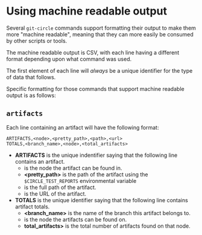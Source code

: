 # Using machine readable output

Several `git-circle` commands support formatting their output to make them
more "machine readable", meaning that they can more easily be consumed by other
scripts or tools.

The machine readable output is CSV, with each line having a different format
depending upon what command was used.

The first element of each line will *always* be a unique identifier for the
type of data that follows.

Specific formatting for those commands that support machine readable output
is as follows:

## `artifacts`

Each line containing an artifact will have the following format:

```
ARTIFACTS,<node>,<pretty_path>,<path>,<url>
TOTALS,<branch_name>,<node>,<total_artifacts>
```

* **ARTIFACTS** is the unique indentifier saying that the following line
contains an artifact.
  * **<node>** is the node the artifact can be found in.
  * **<pretty_path>** is the path of the artifact using the
  `$CIRCLE_TEST_REPORTS` environmental variable
  * **<path>** is the full path of the artifact.
  * **<url>** is the URL of the artifact.
* **TOTALS** is the unique identifier saying that the following line contains
artifact totals.
  * **<branch_name>** is the name of the branch this artifact belongs to.
  * **<node>** is the node the artifacts can be found on.
  * **total_artifacts>** is the total number of artifacts found on that node.

